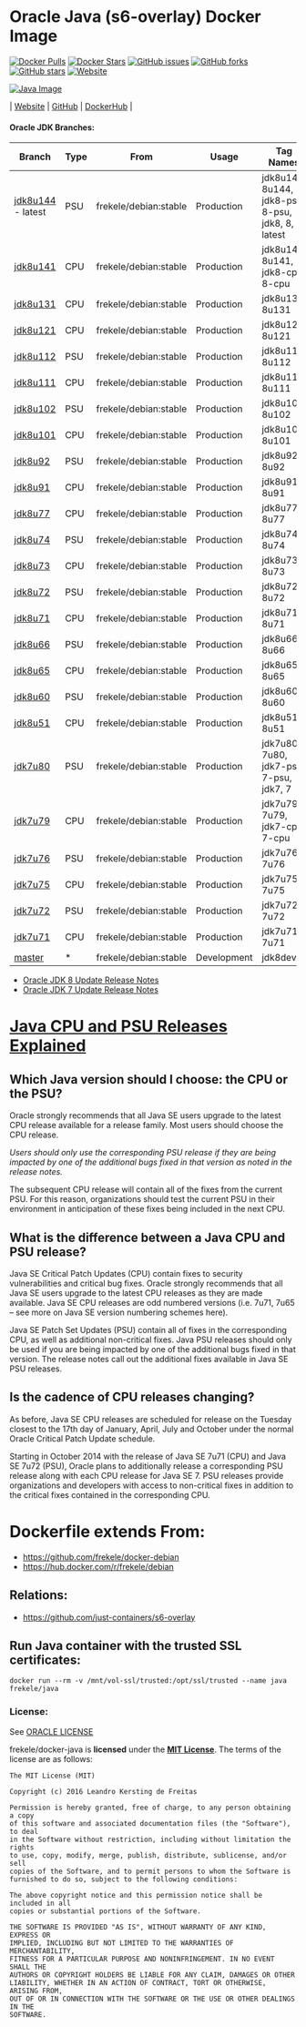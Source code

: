 # Oracle Java (s6-overlay) Docker Image

[![Docker Pulls](https://img.shields.io/docker/pulls/frekele/java.svg)](https://hub.docker.com/r/frekele/java/)
[![Docker Stars](https://img.shields.io/docker/stars/frekele/java.svg)](https://hub.docker.com/r/frekele/java/)
[![GitHub issues](https://img.shields.io/github/issues/frekele/docker-java.svg)](https://github.com/frekele/docker-java/issues)
[![GitHub forks](https://img.shields.io/github/forks/frekele/docker-java.svg)](https://github.com/frekele/docker-java/network)
[![GitHub stars](https://img.shields.io/github/stars/frekele/docker-java.svg)](https://github.com/frekele/docker-java/stargazers)
[![Website](https://img.shields.io/website-up-down-green-red/http/shields.io.svg)](https://frekele.github.io/docker-java/)

[![Java Image][JavaImage]][JavaWebsite]

| [Website]  | [GitHub]  | [DockerHub]  |


#### Oracle JDK Branches:

| Branch                | Type  | From                     | Usage        | Tag Names                                          |
| --------------------- | ----- | ------------------------ | ------------ | -------------------------------------------------- |
| [jdk8u144] - latest   | PSU   | frekele/debian:stable    | Production   | jdk8u144, 8u144, jdk8-psu, 8-psu, jdk8, 8, latest  |
| [jdk8u141]            | CPU   | frekele/debian:stable    | Production   | jdk8u141, 8u141, jdk8-cpu, 8-cpu                   |
| [jdk8u131]            | CPU   | frekele/debian:stable    | Production   | jdk8u131, 8u131                                    |
| [jdk8u121]            | CPU   | frekele/debian:stable    | Production   | jdk8u121, 8u121                                    |
| [jdk8u112]            | PSU   | frekele/debian:stable    | Production   | jdk8u112, 8u112                                    |
| [jdk8u111]            | CPU   | frekele/debian:stable    | Production   | jdk8u111, 8u111                                    |
| [jdk8u102]            | PSU   | frekele/debian:stable    | Production   | jdk8u102, 8u102                                    |
| [jdk8u101]            | CPU   | frekele/debian:stable    | Production   | jdk8u101, 8u101                                    |
| [jdk8u92]             | PSU   | frekele/debian:stable    | Production   | jdk8u92, 8u92                                      |
| [jdk8u91]             | CPU   | frekele/debian:stable    | Production   | jdk8u91, 8u91                                      |
| [jdk8u77]             | CPU   | frekele/debian:stable    | Production   | jdk8u77, 8u77                                      |
| [jdk8u74]             | PSU   | frekele/debian:stable    | Production   | jdk8u74, 8u74                                      |
| [jdk8u73]             | CPU   | frekele/debian:stable    | Production   | jdk8u73, 8u73                                      |
| [jdk8u72]             | PSU   | frekele/debian:stable    | Production   | jdk8u72, 8u72                                      |
| [jdk8u71]             | CPU   | frekele/debian:stable    | Production   | jdk8u71, 8u71                                      |
| [jdk8u66]             | PSU   | frekele/debian:stable    | Production   | jdk8u66, 8u66                                      |
| [jdk8u65]             | CPU   | frekele/debian:stable    | Production   | jdk8u65, 8u65                                      |
| [jdk8u60]             | PSU   | frekele/debian:stable    | Production   | jdk8u60, 8u60                                      |
| [jdk8u51]             | CPU   | frekele/debian:stable    | Production   | jdk8u51, 8u51                                      |
| [jdk7u80]             | PSU   | frekele/debian:stable    | Production   | jdk7u80, 7u80, jdk7-psu, 7-psu, jdk7, 7            |
| [jdk7u79]             | CPU   | frekele/debian:stable    | Production   | jdk7u79, 7u79, jdk7-cpu, 7-cpu                     |
| [jdk7u76]             | PSU   | frekele/debian:stable    | Production   | jdk7u76, 7u76                                      |
| [jdk7u75]             | CPU   | frekele/debian:stable    | Production   | jdk7u75, 7u75                                      |
| [jdk7u72]             | PSU   | frekele/debian:stable    | Production   | jdk7u72, 7u72                                      |
| [jdk7u71]             | CPU   | frekele/debian:stable    | Production   | jdk7u71, 7u71                                      |
| [master]              | *     | frekele/debian:stable    | Development  | jdk8dev                                            |

 - [Oracle JDK 8 Update Release Notes]
 - [Oracle JDK 7 Update Release Notes]

# [Java CPU and PSU Releases Explained]

## Which Java version should I choose: the CPU or the PSU?
Oracle strongly recommends that all Java SE users upgrade to the latest CPU release available for a release family. Most users should choose the CPU release.

*Users should only use the corresponding PSU release if they are being impacted by one of the additional bugs fixed in that version as noted in the release notes.*

The subsequent CPU release will contain all of the fixes from the current PSU. For this reason, organizations should test the current PSU in their environment in anticipation of these fixes being included in the next CPU.

## What is the difference between a Java CPU and PSU release?
Java SE Critical Patch Updates (CPU) contain fixes to security vulnerabilities and critical bug fixes. Oracle strongly recommends that all Java SE users upgrade to the latest CPU releases as they are made available. Java SE CPU releases are odd numbered versions (i.e. 7u71, 7u65 – see more on Java SE version numbering schemes here).

Java SE Patch Set Updates (PSU) contain all of fixes in the corresponding CPU, as well as additional non-critical fixes. Java PSU releases should only be used if you are being impacted by one of the additional bugs fixed in that version. The release notes call out the additional fixes available in Java SE PSU releases.

## Is the cadence of CPU releases changing?
As before, Java SE CPU releases are scheduled for release on the Tuesday closest to the 17th day of January, April, July and October under the normal Oracle Critical Patch Update schedule.

Starting in October 2014 with the release of Java SE 7u71 (CPU) and Java SE 7u72 (PSU), Oracle plans to additionally release a corresponding PSU release along with each CPU release for Java SE 7. PSU releases provide organizations and developers with access to non-critical fixes in addition to the critical fixes contained in the corresponding CPU.


# Dockerfile extends From:
- https://github.com/frekele/docker-debian
- https://hub.docker.com/r/frekele/debian

## Relations:
 - https://github.com/just-containers/s6-overlay


## Run Java container with the trusted SSL certificates:
````
docker run --rm -v /mnt/vol-ssl/trusted:/opt/ssl/trusted --name java frekele/java
````


### License:
See [ORACLE LICENSE]

frekele/docker-java is **licensed** under the **[MIT License]**. The terms of the license are as follows:

    The MIT License (MIT)

    Copyright (c) 2016 Leandro Kersting de Freitas

    Permission is hereby granted, free of charge, to any person obtaining a copy
    of this software and associated documentation files (the "Software"), to deal
    in the Software without restriction, including without limitation the rights
    to use, copy, modify, merge, publish, distribute, sublicense, and/or sell
    copies of the Software, and to permit persons to whom the Software is
    furnished to do so, subject to the following conditions:

    The above copyright notice and this permission notice shall be included in all
    copies or substantial portions of the Software.

    THE SOFTWARE IS PROVIDED "AS IS", WITHOUT WARRANTY OF ANY KIND, EXPRESS OR
    IMPLIED, INCLUDING BUT NOT LIMITED TO THE WARRANTIES OF MERCHANTABILITY,
    FITNESS FOR A PARTICULAR PURPOSE AND NONINFRINGEMENT. IN NO EVENT SHALL THE
    AUTHORS OR COPYRIGHT HOLDERS BE LIABLE FOR ANY CLAIM, DAMAGES OR OTHER
    LIABILITY, WHETHER IN AN ACTION OF CONTRACT, TORT OR OTHERWISE, ARISING FROM,
    OUT OF OR IN CONNECTION WITH THE SOFTWARE OR THE USE OR OTHER DEALINGS IN THE
    SOFTWARE.


[JavaImage]: https://raw.githubusercontent.com/frekele/docker-java/master/java-logo.png
[JavaWebsite]: http://www.oracle.com/technetwork/pt/java/javase/downloads/index.html
[Website]: https://frekele.github.io/docker-java
[GitHub]: https://github.com/frekele/docker-java
[DockerHub]: https://hub.docker.com/r/frekele/java
[ORACLE LICENSE]: http://www.oracle.com/technetwork/java/javase/terms/license/index.html
[MIT LICENSE]: https://github.com/frekele/docker-java/blob/master/LICENSE
[Java CPU and PSU Releases Explained]: http://www.oracle.com/technetwork/java/javase/cpu-psu-explained-2331472.html
[Oracle JDK 8 Update Release Notes]: http://www.oracle.com/technetwork/java/javase/documentation/8u-relnotes-2225394.html
[Oracle JDK 7 Update Release Notes]: http://www.oracle.com/technetwork/java/javase/7u-relnotes-515228.html

[jdk8u144]: https://github.com/frekele/docker-java/blob/jdk8u144/Dockerfile
[jdk8u141]: https://github.com/frekele/docker-java/blob/jdk8u141/Dockerfile
[jdk8u131]: https://github.com/frekele/docker-java/blob/jdk8u131/Dockerfile
[jdk8u121]: https://github.com/frekele/docker-java/blob/jdk8u121/Dockerfile
[jdk8u112]: https://github.com/frekele/docker-java/blob/jdk8u112/Dockerfile
[jdk8u111]: https://github.com/frekele/docker-java/blob/jdk8u111/Dockerfile
[jdk8u102]: https://github.com/frekele/docker-java/blob/jdk8u102/Dockerfile
[jdk8u101]: https://github.com/frekele/docker-java/blob/jdk8u101/Dockerfile
[jdk8u92]: https://github.com/frekele/docker-java/blob/jdk8u92/Dockerfile
[jdk8u91]: https://github.com/frekele/docker-java/blob/jdk8u91/Dockerfile
[jdk8u77]: https://github.com/frekele/docker-java/blob/jdk8u77/Dockerfile
[jdk8u74]: https://github.com/frekele/docker-java/blob/jdk8u74/Dockerfile
[jdk8u73]: https://github.com/frekele/docker-java/blob/jdk8u73/Dockerfile
[jdk8u72]: https://github.com/frekele/docker-java/blob/jdk8u72/Dockerfile
[jdk8u71]: https://github.com/frekele/docker-java/blob/jdk8u71/Dockerfile
[jdk8u66]: https://github.com/frekele/docker-java/blob/jdk8u66/Dockerfile
[jdk8u65]: https://github.com/frekele/docker-java/blob/jdk8u65/Dockerfile
[jdk8u60]: https://github.com/frekele/docker-java/blob/jdk8u60/Dockerfile
[jdk8u51]: https://github.com/frekele/docker-java/blob/jdk8u51/Dockerfile
[jdk7u80]: https://github.com/frekele/docker-java/blob/jdk7u80/Dockerfile
[jdk7u79]: https://github.com/frekele/docker-java/blob/jdk7u79/Dockerfile
[jdk7u76]: https://github.com/frekele/docker-java/blob/jdk7u76/Dockerfile
[jdk7u75]: https://github.com/frekele/docker-java/blob/jdk7u75/Dockerfile
[jdk7u72]: https://github.com/frekele/docker-java/blob/jdk7u72/Dockerfile
[jdk7u71]: https://github.com/frekele/docker-java/blob/jdk7u71/Dockerfile
[master]: https://github.com/frekele/docker-java/blob/master/Dockerfile
